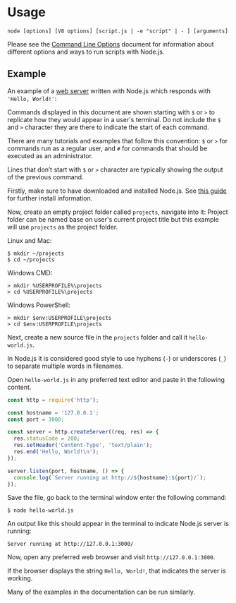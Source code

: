 # Usage

<!--introduced_in=v0.10.0-->
<!--type=misc-->

`node [options] [V8 options] [script.js | -e "script" | - ] [arguments]`

Please see the [Command Line Options][] document for information about
different options and ways to run scripts with Node.js.

## Example
An example of a [web server][] written with Node.js which responds with
`'Hello, World!'`:

Commands displayed in this document are shown starting with `$` or `>`
to replicate how they would appear in a user's terminal.
Do not include the `$` and `>` character they are there to
indicate the start of each command.

There are many tutorials and examples that follow this
convention: `$` or `>` for commands run as a regular user, and `#`
for commands that should be executed as an administrator.

Lines that don’t start with `$` or `>` character are typically showing
the output of the previous command.

Firstly, make sure to have downloaded and installed Node.js.
See [this guide][] for further install information.

Now, create an empty project folder called `projects`, navigate into it:
Project folder can be named base on user's current project title but
this example will use `projects` as the project folder.

Linux and Mac:

```console
$ mkdir ~/projects
$ cd ~/projects
```

Windows CMD:

```console
> mkdir %USERPROFILE%\projects
> cd %USERPROFILE%\projects
```

Windows PowerShell:

```console
> mkdir $env:USERPROFILE\projects
> cd $env:USERPROFILE\projects
```

Next, create a new source file in the `projects`
 folder and call it `hello-world.js`.

In Node.js it is considered good style to use
hyphens (`-`) or underscores (`_`) to separate
 multiple words in filenames.

Open `hello-world.js` in any preferred text editor and
paste in the following content.

```js
const http = require('http');

const hostname = '127.0.0.1';
const port = 3000;

const server = http.createServer((req, res) => {
  res.statusCode = 200;
  res.setHeader('Content-Type', 'text/plain');
  res.end('Hello, World!\n');
});

server.listen(port, hostname, () => {
  console.log(`Server running at http://${hostname}:${port}/`);
});
```

Save the file, go back to the terminal window enter the following command:

```console
$ node hello-world.js
```

An output like this should appear in the terminal to indicate Node.js
server is running:

```console
Server running at http://127.0.0.1:3000/
```

Now, open any preferred web browser and visit `http://127.0.0.1:3000`.

If the browser displays the string `Hello, World!`, that indicates
the server is working.

Many of the examples in the documentation can be run similarly.

[Command Line Options]: cli.html#cli_command_line_options
[web server]: http.html
[this guide]: https://nodejs.org/en/download/package-manager/
